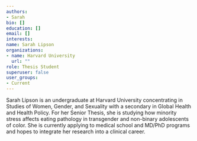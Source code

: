 ```yaml
---
authors:
- Sarah
bio: []
education: []
email: []
interests:
name: Sarah Lipson
organizations:
- name: Harvard University
  url: ""
role: Thesis Student
superuser: false
user_groups:
- Current
---
```


Sarah Lipson is an undergraduate at Harvard University concentrating in Studies of Women, Gender, and Sexuality with a secondary in Global Health and Health Policy. For her Senior Thesis, she is studying how minority stress affects eating pathology in transgender and non-binary adolescents of color. She is currently applying to medical school and MD/PhD programs and hopes to integrate her research into a clinical career. 
